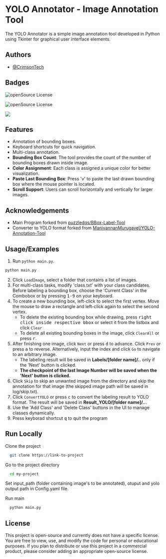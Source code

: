 
# YOLO Annotator - Image Annotation Tool

The YOLO Annotator is a simple image annotation tool developed in Python using Tkinter for graphical user interface elements.


## Authors

- [@CrimsonTech](https://www.github.com/crimsontech-io)


## Badges

![openSource License](https://img.shields.io/badge/License-OpenSource-blue)

![openSource License](https://img.shields.io/badge/build-passing-green)

![](https://img.shields.io/badge/Python-3776AB?style=for-the-badge&logo=python&logoColor=white)




## Features

- Annotation of bounding boxes.
- Keyboard shortcuts for quick navigation.
- Multi-class annotation.
-   **Bounding Box Count**: The tool provides the count of the number of bounding boxes drawn inside image.
-   **Color Assignment**: Each class is assigned a unique color for better visualization.
-   **Paste Last Bounding Box**: Press 'v' to paste the last drawn bounding box where the mouse pointer is located.
-   **Scroll Support**: Users can scroll horizontally and vertically for larger images.

## Acknowledgements

 - Main Program forked from [puzzledqs/BBox-Label-Tool](https://github.com/puzzledqs/BBox-Label-Tool/tree/multi-class)
 - Converter to YOLO format forked from [ManivannanMurugavel/YOLO-Annotation-Tool](https://github.com/ManivannanMurugavel/YOLO-Annotation-Tool)


## Usage/Examples

1. Run `python main.py`.
```bash
python main.py
```

2. Click `LoadImage`, select a folder that contains a list of images.
3. For multi-class tasks, modify 'class.txt' with your class candidates. Before labeling a bounding box, choose the 'Current Class' in the Combobox or by pressing <kbd>1-9</kbd> on your keyboard.
4. To create a new bounding box, left-click to select the first vertex. Move the mouse to draw a rectangle and left-click again to select the second vertex.
    - To delete the existing bounding box while drawing, press <kbd>right click inside respective bbox</kbd> or select it from the listbox and click `Clear`<kbd>
    - To delete all existing bounding boxes in the image, click `ClearAll` or press <kbd>r</kbd>.
5. After finishing one image, click `Next` or press <kbd>d</kbd> to advance. Click `Prev` or press <kbd>a</kbd> to reverse. Alternatively, input the index and click `Go` to navigate to an arbitrary image.
    - The labeling result will be saved in **Labels/[folder name]/..** only if the 'Next' button is clicked.
    - **The checkpoint of the last Image Number will be saved when the 'Next' button is clicked.**
6. Click `Skip` to skip an unwanted image from the directory and skip the annotation for that image (the skipped image path will be saved in log/skip.txt).
7. Click `ConvertYOLO` or press <kbd>c</kbd> to convert the labeling result to YOLO format. The result will be saved in **Result_YOLO/[folder name]/..**.
8. Use the 'Add Class' and 'Delete Class' buttons in the UI to manage classes dynamically.
9. Press keyborad shortcut <kbd>q</kbd> to quit the program

## Run Locally

Clone the project

```bash
  git clone https://link-to-project
```

Go to the project directory

```bash
  cd my-project
```

Set input_path (folder containing image's to be annotated), otuput and yolo output path in Config.yaml file.

Run main

```bash
  python main.py
```


## License

This project is open-source and currently does not have a specific license. You are free to view, use, and modify the code for personal or educational purposes. If you plan to distribute or use this project in a commercial product, please consider adding an appropriate open-source license.

